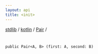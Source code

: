 ```yaml
---
layout: api
title: <init>
---
```

[stdlib](../../index.html) / [kotlin](../index.html) / [Pair](index.html) / [<init>](_init_.html)

# <init>

```
public Pair<A, B> (first: A, second: B)
```
